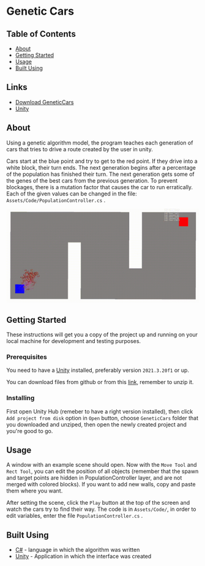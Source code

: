 # Genetic Cars

## Table of Contents
+ [About](#about)
+ [Getting Started](#getting_started)
+ [Usage](#usage)
+ [Built Using](#built_using)
## Links
+ [Download GeneticCars](https://mega.nz/file/03I0AIZS#cx4ZDJW7E4pJOXJeRG1ROTWvZQOKGGjf8nrBqH8oTKY)
+ [Unity](https://unity.com/)

## About <a name = "about"></a>
Using a genetic algorithm model, the program teaches each generation of cars that tries to drive a route created by the user in unity.

Cars start at the blue point and try to get to the red point. If they drive into a white block, their turn ends. The next generation begins after a percentage of the population has finished their turn. The next generation gets some of the genes of the best cars from the previous generation. To prevent blockages, there is a mutation factor that causes the car to run erratically. Each of the given values ​​can be changed in the file: `Assets/Code/PopulationController.cs` .

![Alt Text](https://github.com/PKrystian/Genetic_Cars/blob/51566c7de99c5adf02a92884dcfb395df7a814b7/github_files/1000_generation.gif)

## Getting Started <a name = "getting_started"></a>
These instructions will get you a copy of the project up and running on your local machine for development and testing purposes.

### Prerequisites

You need to have a [Unity](https://unity.com/) installed, preferably version `2021.3.20f1` or up.

You can download files from github or from this [link](https://mega.nz/file/03I0AIZS#cx4ZDJW7E4pJOXJeRG1ROTWvZQOKGGjf8nrBqH8oTKY), remember to unzip it.

### Installing

First open Unity Hub (remeber to have a right version installed), then click `Add project from disk` option in `Open` button, choose `GeneticCars` folder that you downloaded and unziped, then open the newly created project and you're good to go.


## Usage <a name = "usage"></a>

A window with an example scene should open. Now with the `Move Tool` and `Rect Tool`, you can edit the position of all objects (remember that the spawn and target points are hidden in PopulationController layer, and are not merged with colored blocks). If you want to add new walls, copy and paste them where you want.

After setting the scene, click the `Play` button at the top of the screen and watch the cars try to find their way.
The code is in `Assets/Code/`, in order to edit variables, enter the file `PopulationController.cs` .


## Built Using <a name = "built_using"></a>
- [C#](https://learn.microsoft.com/en-us/dotnet/csharp/) - language in which the algorithm was written
- [Unity](https://unity.com/) - Application in which the interface was created
